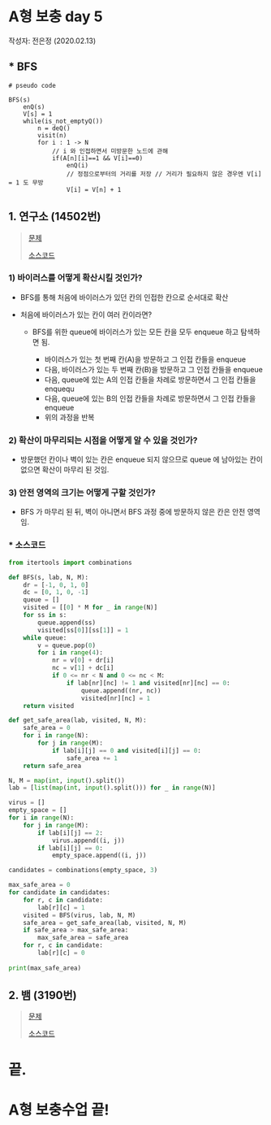 # A형 보충 day 5

작성자: 전은정 (2020.02.13)



## * BFS

```
# pseudo code

BFS(s)
	enQ(s)
	V[s] = 1
	while(is_not_emptyQ())
		n = deQ()
		visit(n)
		for i : 1 -> N
			// i 와 인접하면서 미방문한 노드에 관해
			if(A[n][i]==1 && V[i]==0)
				enQ(i)
				// 정점으로부터의 거리를 저장 // 거리가 필요하지 않은 경우엔 V[i] = 1 도 무방
				V[i] = V[n] + 1
```



## 1. 연구소 (14502번)

> [문제](https://www.acmicpc.net/problem/14502)
>
> [소스코드](https://github.com/pyjune/SSA3_2/tree/master/200213)

### 1) 바이러스를 어떻게 확산시킬 것인가?

- BFS를 통해 처음에 바이러스가 있던 칸의 인접한 칸으로 순서대로 확산

- 처음에 바이러스가 있는 칸이 여러 칸이라면?

  - BFS를 위한 queue에 바이러스가 있는 모든 칸을 모두 enqueue 하고 탐색하면 됨.

    - 바이러스가 있는 첫 번째 칸(A)을 방문하고 그 인접 칸들을 enqueue
    - 다음, 바이러스가 있는 두 번째 칸(B)을 방문하고 그 인접 칸들을 enqueue
    - 다음, queue에 있는 A의 인접 칸들을 차례로 방문하면서 그 인접 칸들을 enquequ
    - 다음, queue에 있는 B의 인접 칸들을 차례로 방문하면서 그 인접 칸들을 enqueue
    - 위의 과정을 반복

    

### 2) 확산이 마무리되는 시점을 어떻게 알 수 있을 것인가?

- 방문했던 칸이나 벽이 있는 칸은 enqueue 되지 않으므로 queue 에 남아있는 칸이 없으면 확산이 마무리 된 것임.

  

### 3) 안전 영역의 크기는 어떻게 구할 것인가?

- BFS 가 마무리 된 뒤, 벽이 아니면서 BFS 과정 중에 방문하지 않은 칸은 안전 영역임.



### * 소스코드

```python
from itertools import combinations

def BFS(s, lab, N, M):
    dr = [-1, 0, 1, 0]
    dc = [0, 1, 0, -1]
    queue = []
    visited = [[0] * M for _ in range(N)]
    for ss in s:
        queue.append(ss)
        visited[ss[0]][ss[1]] = 1
    while queue:
        v = queue.pop(0)
        for i in range(4):
            nr = v[0] + dr[i]
            nc = v[1] + dc[i]
            if 0 <= nr < N and 0 <= nc < M:
                if lab[nr][nc] != 1 and visited[nr][nc] == 0:
                    queue.append((nr, nc))
                    visited[nr][nc] = 1
    return visited

def get_safe_area(lab, visited, N, M):
    safe_area = 0
    for i in range(N):
        for j in range(M):
            if lab[i][j] == 0 and visited[i][j] == 0:
                safe_area += 1
    return safe_area

N, M = map(int, input().split())
lab = [list(map(int, input().split())) for _ in range(N)]

virus = []
empty_space = []
for i in range(N):
    for j in range(M):
        if lab[i][j] == 2:
            virus.append((i, j))
        if lab[i][j] == 0:
            empty_space.append((i, j))

candidates = combinations(empty_space, 3)

max_safe_area = 0
for candidate in candidates:
    for r, c in candidate:
        lab[r][c] = 1
    visited = BFS(virus, lab, N, M)
    safe_area = get_safe_area(lab, visited, N, M)
    if safe_area > max_safe_area:
        max_safe_area = safe_area
    for r, c in candidate:
        lab[r][c] = 0
    
print(max_safe_area)
```



## 2. 뱀 (3190번)

> [문제](https://www.acmicpc.net/problem/3190)
>
> [소스코드](https://github.com/pyjune/SSA3_2/tree/master/A보충)



# 끝.

# A형 보충수업 끝!





